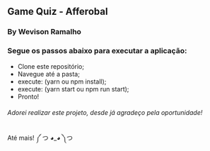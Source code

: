 ## Game Quiz - Afferobal
### By Wevison Ramalho

### Segue os passos abaixo para executar a aplicação:
* Clone este repositório;
* Navegue até a pasta;
* execute: (yarn ou npm install);
* execute: (yarn start ou npm run start);
* Pronto!

###### Adorei realizar este projeto, desde já agradeço pela oportunidade!

Até mais! ༼ つ ◕_◕ ༽つ
